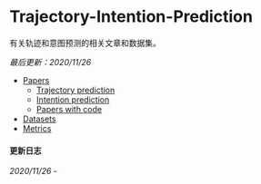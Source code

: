 # Trajectory-Intention-Prediction
有关轨迹和意图预测的相关文章和数据集。

*最后更新：2020/11/26*

* [Papers](papers/papers.md#top)
  * [Trajectory prediction](papers/trajectory_papers.md#top)
  * [Intention prediction](papers/intention_papers.md#top)
  * [Papers with code](papers/papers_with_code.md#top)
* [Datasets](datasets/datasets.md#top)
* [Metrics](metrics.md#top)


#### 更新日志
*2020/11/26* -  


